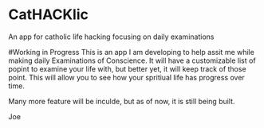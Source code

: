 # CatHACKlic
An app for catholic life hacking focusing on daily examinations

#Working in Progress
This is an app I am developing to help assit me while making daily Examinations of Conscience. It will have a customizable list of popint to examine your life with, but better yet, it will keep track of those point. This will allow you to see how your spritiual life has progress over time. 

Many more feature will be inculde, but as of now, it is still being built. 

Joe
